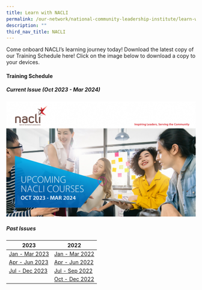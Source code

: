 ```yaml
---
title: Learn with NACLI
permalink: /our-network/national-community-leadership-institute/learn-with-nacli/
description: ""
third_nav_title: NACLI
---
```

Come onboard NACLI’s learning journey today!  Download the latest copy of our Training Schedule here!  Click on the image below to download a copy to your devices.

#### Training Schedule 

##### Current Issue (Oct 2023 - Mar 2024)

[<img src="/images/Our%20Network/NACLI/oct%202023%20-%20mar%202024.png">](/files/Our%20Network/NACLI/Learn%20With%20NACLI/naclicourses-issue9-oct-2023-mar-2024.pdf) 

##### Past Issues

| 2023 |  2022 |   
| ------- |  ------- | 
| [Jan - Mar 2023](/files/Our%20Network/NACLI/Learn%20With%20NACLI/naclicourses-issue6-jan-mar-2023.pdf)| [Jan - Mar 2022](/files/NACLI/02%20Learn%20with%20NACLI/naclicourses-issue2-janmar-2022.pdf)   |  
|  [Apr - Jun 2023](/files/Our%20Network/NACLI/Learn%20With%20NACLI/naclicourses-issue7-apr-jun-2023-v2.pdf) |  [Apr - Jun 2022](/files/NACLI/02%20Learn%20with%20NACLI/naclicourses-issue3-apr-jun-2022.pdf)  |   
| [Jul - Dec 2023](/files/Our%20Network/NACLI/Learn%20With%20NACLI/naclicourses-issue8-jul-dec-2023.pdf) |  [Jul - Sep 2022](/files/Our%20Network/NACLI/Learn%20With%20NACLI/naclicourses-issue4-jul-sep-2022%20(1).pdf) | 
| | [Oct - Dec 2022](/files/Our%20Network/NACLI/Learn%20With%20NACLI/naclicourses-issue5-oct-dec-2022.pdf) |
